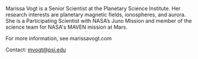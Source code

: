 Marissa Vogt is a Senior Scientist at the Planetary Science Institute. 
Her research interests are planetary magnetic fields, ionospheres, and aurora. She is a Participating Scientist with NASA’s Juno Mission and member of the science team for NASA's MAVEN mission at Mars.

For more information, see marissavogt.com

Contact: mvogt@psi.edu
